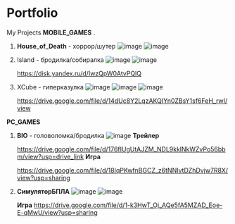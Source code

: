# Portfolio
My Projects
**MOBILE_GAMES**
.
  1. **House_of_Death** - хоррор/шутер
    ![image](https://github.com/user-attachments/assets/49d435a2-a0df-4bbd-884e-d974b1ce8889)
    ![image](https://github.com/user-attachments/assets/8f656f51-1338-4bed-8027-59800d34af9d)
  

  2. Island - бродилка/собиралка
    ![image](https://github.com/user-attachments/assets/9d4017cc-bfd5-4693-bea4-b94795266878)
    ![image](https://github.com/user-attachments/assets/fac26998-677f-402b-821c-a11a06f058ae)



     https://disk.yandex.ru/d/IwzQpW0AtvPQlQ
 4. XCube - гиперказулка
    ![image](https://github.com/user-attachments/assets/2fbf0f27-6b7f-4d49-a32b-07450203b046)
    ![image](https://github.com/user-attachments/assets/db00b659-b97e-4808-91d0-43b4e2476b55)
    ![image](https://github.com/user-attachments/assets/fa1a4f11-64a0-47d5-987a-1e10757b1814)

    https://drive.google.com/file/d/14dUc8Y2LqzAKQIYn0ZBsY1sf6FeH_rwI/view


**PC_GAMES**

  1. **BIO** - головоломка/бродилка
       ![image](https://github.com/user-attachments/assets/820cc867-564d-4b86-9112-e5588dc95711)
     **Трейлер**

     https://drive.google.com/file/d/176fIUgUtAJZM_NDL9kklNkWZvPo56bbm/view?usp=drive_link
     **Игра**

     https://drive.google.com/file/d/18IqPKwfnBGCZ_z6tNNIvtDZhDvjw7R8X/view?usp=sharing

  2. **СимуляторБПЛА**
     ![image](https://github.com/user-attachments/assets/390f41b3-f4f3-4a59-8ad4-23bf92b65403)
     ![image](https://github.com/user-attachments/assets/9f711179-a449-4235-ac4a-c7f4dab10757)

     **Игра**
     https://drive.google.com/file/d/1-k3HwT_Oj_AQe5fA5MZAD_Eoe-E-qMwU/view?usp=sharing
